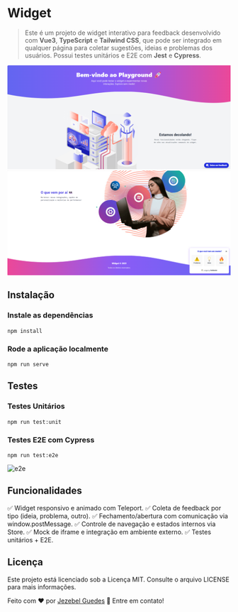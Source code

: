 # Widget
> Este é um projeto de widget interativo para feedback desenvolvido com **Vue3**, **TypeScript** e **Tailwind CSS**, que pode ser integrado em qualquer página para coletar sugestões, ideias e problemas dos usuários. Possui testes unitários e E2E com **Jest** e **Cypress**.

![Start](src/assets/images/start.png)
![End](src/assets/images/end.png)

## Instalação

### Instale as dependências

```
npm install
```

### Rode a aplicação localmente
```
npm run serve
```

## Testes

### Testes Unitários
```
npm run test:unit
```

###  Testes E2E com Cypress
```
npm run test:e2e
```

![e2e](src/assets/images/e2e.gif)


## Funcionalidades
✅ Widget responsivo e animado com Teleport.
✅ Coleta de feedback por tipo (ideia, problema, outro).
✅ Fechamento/abertura com comunicação via window.postMessage.
✅ Controle de navegação e estados internos via Store.
✅ Mock de iframe e integração em ambiente externo.
✅ Testes unitários + E2E.


## Licença

Este projeto está licenciado sob a Licença MIT. Consulte o arquivo LICENSE para mais informações.

Feito com ♥ por [Jezebel Guedes](https://www.linkedin.com/in/jezebel-guedes/) 👋 Entre em contato!
